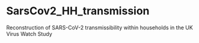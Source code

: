 # SarsCov2_HH_transmission
Reconstruction of SARS-CoV-2 transmissibility within households in the UK Virus Watch Study
